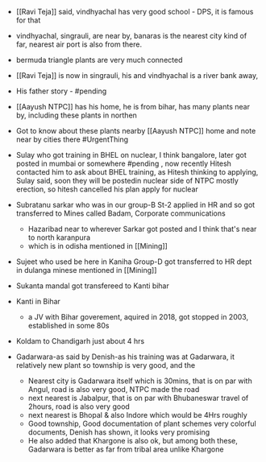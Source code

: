 - [[Ravi Teja]] said, vindhyachal has very good school - DPS, it is famous for that
- vindhyachal, singrauli, are near by, banaras is the nearest city kind of far, nearest air port is also from there.
- bermuda triangle plants are very much connected
- [[Ravi Teja]] is now in singrauli, his and vindhyachal is a river bank away, 
- His father story - #pending 
- [[Aayush NTPC]] has his home, he is from bihar, has many plants near by, including these plants in northen
- Got to know about these plants nearby [[Aayush NTPC]] home and note near by cities there #UrgentThing 
- Sulay who got training in BHEL on nuclear, I think bangalore, later got posted in mumbai or somewhere #pending , now recently Hitesh contacted him to ask about BHEL training, as Hitesh thinking to applying, Sulay said, soon they will be postedin nuclear side of NTPC mostly erection, so hitesh cancelled his plan apply for nuclear
- Subratanu sarkar who was in our group-B St-2 applied in HR and so got transferred to Mines called Badam, Corporate communications
	- Hazaribad near to wherever Sarkar got posted and I think that's near to north karanpura
	- which is in odisha mentioned in [[Mining]]
- Sujeet who used be here in Kaniha Group-D got transferred to HR dept in dulanga minese mentioned in [[Mining]]
- Sukanta mandal got transfereed to Kanti bihar
- Kanti in Bihar
	- a JV with Bihar goverement, aquired in 2018, got stopped in 2003, established in some 80s

- Koldam to Chandigarh just about 4 hrs
- Gadarwara-as said by Denish-as his training was at Gadarwara, it relatively new plant so township is very good, and the 
	- Nearest city is Gadarwara itself which is 30mins, that is on par with Angul, road is also very good, NTPC made the road
	- next nearest is Jabalpur, that is on par with Bhubaneswar travel of 2hours, road is also very good
	- next nearest is Bhopal & also Indore which would be 4Hrs roughly
	- Good township, Good documentation of plant schemes very colorful documents, Denish has shown, it looks very promising
	- He also added that Khargone is also ok, but among both these, Gadarwara is better as far from tribal area unlike Khargone